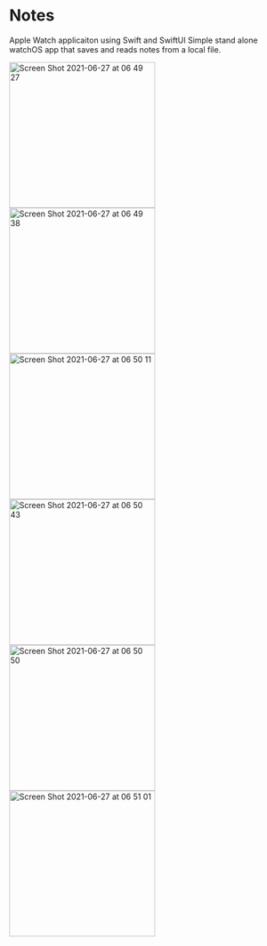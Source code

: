 # Notes
Apple Watch applicaiton using Swift and SwiftUI
Simple stand alone watchOS app that saves and reads notes from a local file.

<img width="262" alt="Screen Shot 2021-06-27 at 06 49 27" src="https://user-images.githubusercontent.com/30294372/123543463-35641000-d714-11eb-8cb7-a822432e8acc.png">

<img width="262" alt="Screen Shot 2021-06-27 at 06 49 38" src="https://user-images.githubusercontent.com/30294372/123543472-444ac280-d714-11eb-99a0-f3421e74cb24.png">
<img width="262" alt="Screen Shot 2021-06-27 at 06 50 11" src="https://user-images.githubusercontent.com/30294372/123543474-46ad1c80-d714-11eb-93d3-c21ecbf1d9a1.png">
<img width="262" alt="Screen Shot 2021-06-27 at 06 50 43" src="https://user-images.githubusercontent.com/30294372/123543477-4876e000-d714-11eb-9741-b0312f5344e8.png">
<img width="262" alt="Screen Shot 2021-06-27 at 06 50 50" src="https://user-images.githubusercontent.com/30294372/123543479-4a40a380-d714-11eb-8954-5b30053ebdf6.png">
<img width="262" alt="Screen Shot 2021-06-27 at 06 51 01" src="https://user-images.githubusercontent.com/30294372/123543480-4d3b9400-d714-11eb-8a22-67689ce4d3d2.png">

